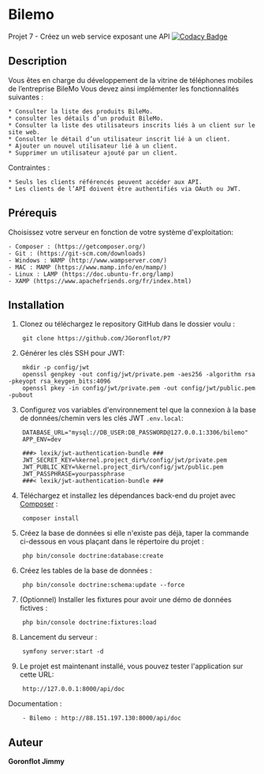 
# Bilemo

Projet 7 - Créez un web service exposant une API
[![Codacy Badge](https://app.codacy.com/project/badge/Grade/2fe5027328564975b9858d747308acdd)](https://www.codacy.com/gh/JGoronflot/P7/dashboard?utm_source=github.com&amp;utm_medium=referral&amp;utm_content=JGoronflot/P7&amp;utm_campaign=Badge_Grade)

## Description

Vous êtes en charge du développement de la vitrine de téléphones mobiles de l’entreprise BileMo
Vous devez ainsi implémenter les fonctionnalités suivantes : 
```
* Consulter la liste des produits BileMo.
* consulter les détails d’un produit BileMo.
* Consulter la liste des utilisateurs inscrits liés à un client sur le site web.
* Consulter le détail d’un utilisateur inscrit lié à un client.
* Ajouter un nouvel utilisateur lié à un client.
* Supprimer un utilisateur ajouté par un client.
```
Contraintes :
```
* Seuls les clients référencés peuvent accéder aux API. 
* Les clients de l’API doivent être authentifiés via OAuth ou JWT.
```

## Prérequis

Choisissez votre serveur en fonction de votre système d'exploitation:

    - Composer : (https://getcomposer.org/)
    - Git : (https://git-scm.com/downloads)
    - Windows : WAMP (http://www.wampserver.com/)
    - MAC : MAMP (https://www.mamp.info/en/mamp/)
    - Linux : LAMP (https://doc.ubuntu-fr.org/lamp)
    - XAMP (https://www.apachefriends.org/fr/index.html)

## Installation
1. Clonez ou téléchargez le repository GitHub dans le dossier voulu :
```
    git clone https://github.com/JGoronflot/P7
```
2. Générer les clés SSH pour JWT:
```
    mkdir -p config/jwt
    openssl genpkey -out config/jwt/private.pem -aes256 -algorithm rsa -pkeyopt rsa_keygen_bits:4096
    openssl pkey -in config/jwt/private.pem -out config/jwt/public.pem -pubout
```
3. Configurez vos variables d'environnement tel que la connexion à la base de données/chemin vers les clés JWT `.env.local`:
```
    DATABASE_URL="mysql://DB_USER:DB_PASSWORD@127.0.0.1:3306/bilemo"
    APP_ENV=dev
    
    ###> lexik/jwt-authentication-bundle ###
    JWT_SECRET_KEY=%kernel.project_dir%/config/jwt/private.pem
    JWT_PUBLIC_KEY=%kernel.project_dir%/config/jwt/public.pem
    JWT_PASSPHRASE=yourpassphrase
    ###< lexik/jwt-authentication-bundle ###
```
4. Téléchargez et installez les dépendances back-end du projet avec [Composer](https://getcomposer.org/download/) :
```
    composer install

```
5. Créez la base de données si elle n'existe pas déjà, taper la commande ci-dessous en vous plaçant dans le répertoire du projet :
```
    php bin/console doctrine:database:create
```
6. Créez les tables de la base de données :
```
    php bin/console doctrine:schema:update --force
```
   
7. (Optionnel) Installer les fixtures pour avoir une démo de données fictives :
```
    php bin/console doctrine:fixtures:load
```
8. Lancement du serveur :
```
    symfony server:start -d
```
9. Le projet est maintenant installé, vous pouvez tester l'application sur cette URL:
```
    http://127.0.0.1:8000/api/doc
```

Documentation :
```
    - Bilemo : http://88.151.197.130:8000/api/doc
```

## Auteur

**Goronflot Jimmy**
